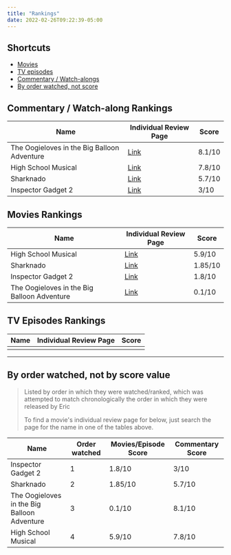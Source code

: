 ```yaml
---
title: "Rankings"
date: 2022-02-26T09:22:39-05:00
---
```


## Shortcuts

* [Movies](#movies-rankings)
* [TV episodes](#tv-episodes-rankings)
* [Commentary / Watch-alongs](#commentary--watch-along-rankings)
* [By order watched, not score](#by-order-watched-not-by-score-value)

## Commentary / Watch-along Rankings

| Name                                        | Individual Review Page                                  | Score  |
| ---                                         | ---                                                     | ---    |
| The Oogieloves in the Big Balloon Adventure | [Link](/post/movies/2013/oogielovesbigballoonadventure) | 8.1/10 |
| High School Musical                         | [Link](/post/movies/2013/highschoolmusical)             | 7.8/10 |
| Sharknado                                   | [Link](/post/movies/2013/sharknado)                     | 5.7/10 |
| Inspector Gadget 2                          | [Link](/post/movies/2013/inspectorgadget2)              | 3/10   |

## Movies Rankings

| Name                                        | Individual Review Page                                  | Score   |
| ---                                         | ---                                                     | ---     |
| High School Musical                         | [Link](/post/movies/2013/highschoolmusical)             | 5.9/10  |
| Sharknado                                   | [Link](/post/movies/2013/sharknado)                     | 1.85/10 |
| Inspector Gadget 2                          | [Link](/post/movies/2013/inspectorgadget2)              | 1.8/10  |
| The Oogieloves in the Big Balloon Adventure | [Link](/post/movies/2013/oogielovesbigballoonadventure) | 0.1/10  |

## TV Episodes Rankings

| Name | Individual Review Page | Score |
| ---  | ---                    | ---   |
|      |                        |

---

## By order watched, not by score value

> Listed by order in which they were watched/ranked, which was attempted to match chronologically
> the order in which they were released by Eric
>
> To find a movie's individual review page for below, just search the page for the name in one of the tables above.

| Name                                        | Order watched | Movies/Episode Score | Commentary Score |
| ---                                         | ---           | ---                  | ---              |
| Inspector Gadget 2                          | 1             | 1.8/10               | 3/10             |
| Sharknado                                   | 2             | 1.85/10              | 5.7/10           |
| The Oogieloves in the Big Balloon Adventure | 3             | 0.1/10               | 8.1/10           |
| High School Musical                         | 4             | 5.9/10               | 7.8/10           |
